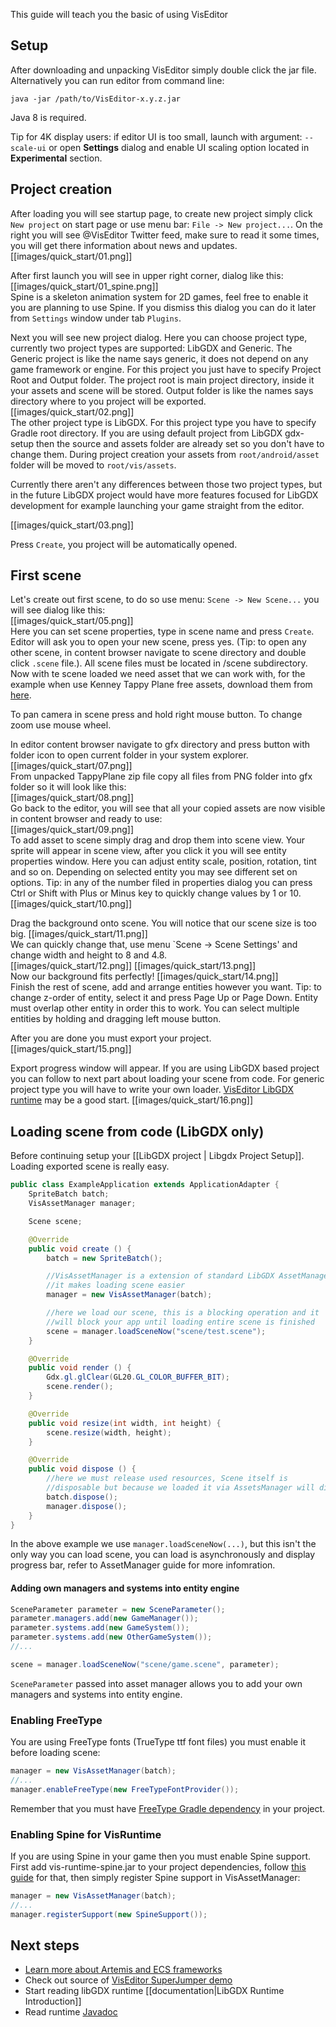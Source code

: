 This guide will teach you the basic of using VisEditor

## Setup
After downloading and unpacking VisEditor simply double click the jar file. Alternatively you can run editor from command line:
```
java -jar /path/to/VisEditor-x.y.z.jar
```

Java 8 is required.

Tip for 4K display users: if editor UI is too small, launch with argument: `--scale-ui` or open **Settings** dialog and enable UI scaling option located in **Experimental** section.

## Project creation

After loading you will see startup page, to create new project simply click `New project` on start page or use menu bar: `File -> New project...`.
On the right you will see @VisEditor Twitter feed, make sure to read it some times, you will get there information about news and updates.  
[[images/quick_start/01.png]]

After first launch you will see in upper right corner, dialog like this:  
[[images/quick_start/01_spine.png]]  
Spine is a skeleton animation system for 2D games, feel free to enable it you are planning to use Spine. If you dismiss this dialog
you can do it later from `Settings` window under tab `Plugins`.

Next you will see new project dialog. Here you can choose project type, currently two project types are supported: LibGDX and Generic.
The Generic project is like the name says generic, it does not depend on any game framework or engine. For this project you just
have to specify Project Root and Output folder. The project root is main project directory, inside it your assets and scene will be stored.
Output folder is like the names says directory where to you project will be exported.  
[[images/quick_start/02.png]]  
The other project type is LibGDX. For this project type you have to specify Gradle root directory. If you are using default 
project from LibGDX gdx-setup then the source and assets folder are already set so you don't have to change them. During project creation your assets from `root/android/asset` folder will be moved to `root/vis/assets`.

Currently there aren't any differences between those two project types, but in the future LibGDX project would have more
features focused for LibGDX development for example launching your game straight from the editor.

[[images/quick_start/03.png]]  


Press `Create`, you project will be automatically opened.

## First scene

Let's create out first scene, to do so use menu: `Scene -> New Scene...` you will see dialog like this:  
[[images/quick_start/05.png]]  
Here you can set scene properties, type in scene name and press `Create`. Editor will ask you to open your new scene, press
yes. (Tip: to open any other scene, in content browser navigate to scene directory and double click `.scene` file.). All
scene files must be located in /scene subdirectory. Now with te scene loaded we need asset that we can work with, for the 
example when use Kenney Tappy Plane free assets, download them from [here](http://opengameart.org/sites/default/files/TappyPlane.zip).

To pan camera in scene press and hold right mouse button. To change zoom use mouse wheel.

In editor content browser navigate to gfx directory and press button with folder icon to open current folder in your system explorer.  
[[images/quick_start/07.png]]  
From unpacked TappyPlane zip file copy all files from PNG folder into gfx folder so it will look like this:  
[[images/quick_start/08.png]]  
Go back to the editor, you will see that all your copied assets are now visible in content browser and ready to use:  
[[images/quick_start/09.png]]  
To add asset to scene simply drag and drop them into scene view. Your sprite will appear in scene view, after you click it you will see
entity properties window. Here you can adjust entity scale, position, rotation, tint and so on. Depending on selected entity you may see different
set on options. Tip: in any of the number filed in properties dialog you can press Ctrl or Shift with Plus or Minus key to quickly change values by 1 or 10.  
[[images/quick_start/10.png]]  

Drag the background onto scene. You will notice that our scene size is too big.
[[images/quick_start/11.png]]  
We can quickly change that, use menu `Scene -> Scene Settings' and change width and height to 8 and 4.8.  
[[images/quick_start/12.png]]
[[images/quick_start/13.png]]  
Now our background fits perfectly!
[[images/quick_start/14.png]]  
Finish the rest of scene, add and arrange entities however you want. Tip: to change z-order of entity, select it and press
Page Up or Page Down. Entity must overlap other entity in order this to work. You can select multiple entities by holding and
dragging left mouse button.

After you are done you must export your project.
[[images/quick_start/15.png]]  

Export progress window will appear. If you are using LibGDX based project you can follow to next part about loading your scene from code.
For generic project type you will have to write your own loader. [VisEditor LibGDX runtime](https://github.com/kotcrab/VisEditor/tree/master/Runtime) may be a good start.
[[images/quick_start/16.png]]  

## Loading scene from code (LibGDX only)
Before continuing setup your [[LibGDX project | Libgdx Project Setup]].
Loading exported scene is really easy.
```java
public class ExampleApplication extends ApplicationAdapter {
	SpriteBatch batch;
	VisAssetManager manager;

	Scene scene;

	@Override
	public void create () {
		batch = new SpriteBatch();

		//VisAssetManager is a extension of standard LibGDX AssetManager, 
		//it makes loading scene easier
		manager = new VisAssetManager(batch);

		//here we load our scene, this is a blocking operation and it 
		//will block your app until loading entire scene is finished
		scene = manager.loadSceneNow("scene/test.scene");
	}

	@Override
	public void render () {
		Gdx.gl.glClear(GL20.GL_COLOR_BUFFER_BIT);
		scene.render();
	}

	@Override
	public void resize(int width, int height) {
		scene.resize(width, height);
	}

	@Override
	public void dispose () {
		//here we must release used resources, Scene itself is 
		//disposable but because we loaded it via AssetsManager will dispose it for us
		batch.dispose();
		manager.dispose();
	}
}
```
In the above example we use `manager.loadSceneNow(...)`, but this isn't the only way you can load scene, you can load is asynchronously and display progress bar, refer to AssetManager guide for more infomration.

#### Adding own managers and systems into entity engine
```java
SceneParameter parameter = new SceneParameter();
parameter.managers.add(new GameManager());
parameter.systems.add(new GameSystem());
parameter.systems.add(new OtherGameSystem());
//...

scene = manager.loadSceneNow("scene/game.scene", parameter);
```

`SceneParameter` passed into asset manager allows you to add your own managers and systems into entity engine.

### Enabling FreeType
You are using FreeType fonts (TrueType ttf font files) you must enable it before loading scene:
```java
manager = new VisAssetManager(batch);
//...
manager.enableFreeType(new FreeTypeFontProvider());
```
Remember that you must have [FreeType Gradle dependency](https://github.com/libgdx/libgdx/wiki/Dependency-management-with-Gradle#freetypefont-gradle) in your project.

### Enabling Spine for VisRuntime
If you are using Spine in your game then you must enable Spine support. First add vis-runtime-spine.jar to your project dependencies, follow [this guide](https://github.com/kotcrab/VisEditor/wiki/LibGDX-Project-Setup#spine-runtime-setup) for that, then simply register Spine support in VisAssetManager:
```java
manager = new VisAssetManager(batch);
//...
manager.registerSupport(new SpineSupport());
```

## Next steps

* [Learn more about Artemis and ECS frameworks](https://github.com/junkdog/artemis-odb/wiki/Introduction-to-Entity-Systems)
* Check out source of [VisEditor SuperJumper demo](https://github.com/kotcrab/VisEditor-SuperJumper-Demo)
* Start reading libGDX runtime [[documentation|LibGDX Runtime Introduction]]
* Read runtime [Javadoc](http://www.javadoc.io/doc/com.kotcrab.vis/vis-runtime/)